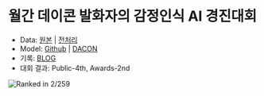 # 월간 데이콘 발화자의 감정인식 AI 경진대회

- Data: [원본](https://dacon.io/competitions/official/236027/data) | [전처리](/roberta/data_processing.ipynb)
- Model: [Github](/roberta/RoBERTa_pytorch.ipynb) | [DACON](https://dacon.io/competitions/official/236027/codeshare/7275)
- 기록: [BLOG](https://denev6.github.io/projects/2022/12/17/dacon.html)
- 대회 결과: Public-4th, Awards-2nd

![Ranked in 2/259](https://denev6.github.io/assets/posts/dacon-2022/award.png)
